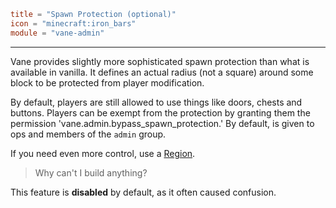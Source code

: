 ```toml
title = "Spawn Protection (optional)"
icon = "minecraft:iron_bars"
module = "vane-admin"
```
---
Vane provides slightly more sophisticated spawn protection than what is available in vanilla.
It defines an actual radius (not a square) around some block to be protected from player modification.

By default, players are still allowed to use things like doors, chests and buttons.
Players can be exempt from the protection by granting them the permission
'vane.admin.bypass_spawn_protection.'
By default, is given to ops and members of the `admin` group.

If you need even more control, use a [Region](#feature-vane-regions--regions).

> Why can't I build anything?

This feature is **disabled** by default, as it often caused confusion.
